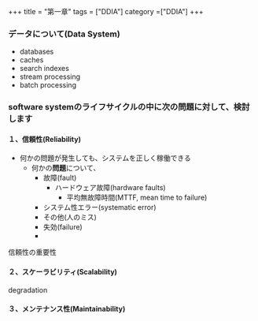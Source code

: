 +++
title = "第一章"
tags = ["DDIA"]
category =["DDIA"]
+++

### データについて(Data System)

- databases
- caches
- search indexes
- stream processing
- batch processing

### software systemのライフサイクルの中に次の問題に対して、検討します

#### １、信頼性(Reliability)

- 何かの問題が発生しても、システムを正しく稼働できる
  - 何かの**問題**について、
    - 故障(fault)
      - ハードウェア故障(hardware faults)
        - 平均無故障時間(MTTF, mean time to failure)
    - システム性エラー(systematic error)
    - その他(人のミス)
    - 失効(failure)
    -

信頼性の重要性

#### ２、スケーラビリティ(Scalability)

degradation

#### ３、メンテナンス性(Maintainability)
